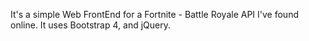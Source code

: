 It's a simple Web FrontEnd for a Fortnite - Battle Royale API I've found online.
It uses Bootstrap 4, and jQuery.